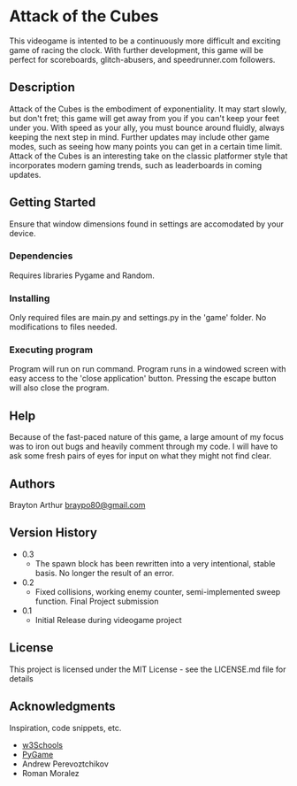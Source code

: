 # Attack of the Cubes

This videogame is intented to be a continuously more difficult and exciting game of racing the clock. With further development, this game will be perfect for scoreboards, glitch-abusers, and speedrunner.com followers.

## Description

Attack of the Cubes is the embodiment of exponentiality. It may start slowly, but don't fret; this game will get away from you if you can't keep your feet under you. With speed as your ally, you must bounce around fluidly, always keeping the next step in mind. Further updates may include other game modes, such as seeing how many points you can get in a certain time limit. Attack of the Cubes is an interesting take on the classic platformer style that incorporates modern gaming trends, such as leaderboards in coming updates.

## Getting Started

Ensure that window dimensions found in settings are accomodated by your device.

### Dependencies

Requires libraries Pygame and Random.

### Installing

Only required files are main.py and settings.py in the 'game' folder.
No modifications to files needed.

### Executing program

Program will run on run command.
Program runs in a windowed screen with easy access to the 'close application' button.
Pressing the escape button will also close the program.


## Help

Because of the fast-paced nature of this game, a large amount of my focus was to iron out bugs and heavily comment through my code. I will have to ask some fresh pairs of eyes for input on what they might not find clear.
   


## Authors

Brayton Arthur
braypo80@gmail.com

## Version History

* 0.3
    * The spawn block has been rewritten into a very intentional, stable basis. No longer the result of an error.
* 0.2
    * Fixed collisions, working enemy counter, semi-implemented sweep function. Final Project submission
* 0.1
    * Initial Release during videogame project

## License

This project is licensed under the MIT License - see the LICENSE.md file for details

## Acknowledgments

Inspiration, code snippets, etc.
* [w3Schools](https://www.w3schools.com/python/default.asp)
* [PyGame](https://www.pygame.org/docs/)
* Andrew Perevoztchikov
* Roman Moralez
